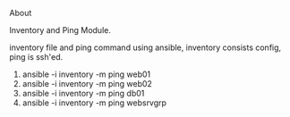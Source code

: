 About

Inventory and Ping Module.

inventory file and ping command using ansible, inventory consists config, ping is ssh'ed.

1. ansible -i inventory -m ping web01
2. ansible -i inventory -m ping web02
3. ansible -i inventory -m ping db01
4. ansible -i inventory -m ping websrvgrp
